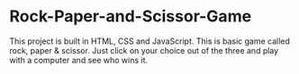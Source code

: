 # Rock-Paper-and-Scissor-Game
This project is built in HTML, CSS and JavaScript. This is basic game called rock, paper &amp; scissor. Just click on your choice out of the three and play with a computer and see who wins it. 
